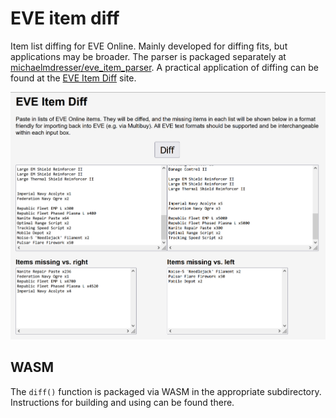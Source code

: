 # EVE item diff

Item list diffing for EVE Online. Mainly developed for diffing fits, but
applications may be broader. The parser is packaged separately at
[michaelmdresser/eve_item_parser](https://github.com/michaelmdresser/eve_item_parser). A practical application of
diffing can be found at the [EVE Item Diff](https://michaelmdresser.com/eve-item-diff.html) site.

![](media/diffscreenshot.png)


## WASM

The `diff()` function is packaged via WASM in the appropriate subdirectory.
Instructions for building and using can be found there.
